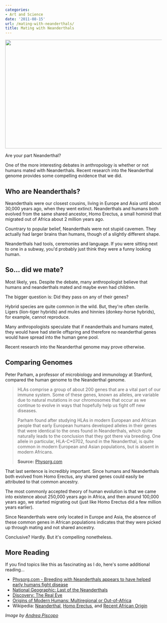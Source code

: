 ```yaml
---
categories:
- Art and Science
date: '2011-08-15'
url: /mating-with-neanderthals/
title: Mating with Neanderthals
---
```


<img src="https://gomakethings.com/wp-content/uploads/2011/08/Neanderthal.jpg" alt="" title="Neanderthal" width="524" height="350" class="aligncenter size-medium wp-image-1048" />

Are your part Neanderthal?

One of the more interesting debates in anthropology is whether or not humans mated with Neanderthals. Recent research into the Neanderthal genome provides some compelling evidence that we did.
<!--more-->
<h2>Who are Neanderthals?</h2>

Neanderthals were our closest cousins, living in Europe and Asia until about 30,000 years ago, when they went extinct. Neanderthals and humans both evolved from the same shared ancestor, Homo Erectus, a small hominid that migrated out of Africa about 2 million years ago.

Countrary to popular belief, Neanderthals were not stupid cavemen. They actually had larger brains than humans, though of a slightly different shape.

Neanderthals had tools, ceremonies and language. If you were sitting next to one in a subway, you'd probably just think they were a funny looking human.

<h2>So... did we mate?</h2>

Most likely, yes. Despite the debate, many anthropologist believe that humans and neanderthals mated and maybe even had children.

The bigger question is: Did they pass on any of their genes?

Hybrid species are quite common in the wild. But, they're often sterile. Ligers (lion-tiger hybrids) and mules and hinnies (donkey-horse hybrids), for example, cannot reproduce.

Many anthropologists speculate that if neanderthals and humans mated, they would have had sterile offspring and therefore no neanderthal genes would have spread into the human gene pool.

Recent research into the Neanderthal genome may prove otherwise.

<h2>Comparing Genomes</h2>

Peter Parham, a professor of microbiology and immunology at Stanford, compared the human genome to the Neanderthal genome.

<blockquote>HLAs comprise a group of about 200 genes that are a vital part of our immune system. Some of these genes, known as alleles, are variable due to natural mutations in our chromosomes that occur as we continue to evolve in ways that hopefully help us fight off new diseases.

Parham found after studying HLAs in modern European and African people that early European humans developed alleles in their genes that were identical to the ones found in Neanderthals, which quite naturally leads to the conclusion that they got there via breeding. One allele in particular, HLA-C*0702, found in the Neanderthal, is quite common in modern European and Asian populations, but is absent in modern Africans.

<strong>Source:</strong> <a href="http://www.physorg.com/news/2011-06-neanderthals-early-humans-disease.html">Physorg.com</a></blockquote>

That last sentence is incredibly important. Since humans and Neanderthals both evolved from Homo Erectus, any shared genes could easily be attributed to that common ancestry.

The most commonly accepted theory of human evolution is that we came into existence about 250,000 years ago in Africa, and then around 100,000 years ago, we started migrating out (just like Homo Erectus did a few million years earlier).

Since Neanderthals were only located in Europe and Asia, the absence of these common genes in African populations indicates that they were picked up through mating and not shared ancestry.

Conclusive? Hardly. But it's compelling nonetheless.

<h2>More Reading</h2>

If you find topics like this as fascinating as I do, here's some additional reading...

<ul>
<li><a href="http://www.physorg.com/news/2011-06-neanderthals-early-humans-disease.html">Physorg.com - Breeding with Neanderthals appears to have helped early humans fight disease</a></li>
<li><a href="http://ngm.nationalgeographic.com/2008/10/neanderthals/hall-text">National Geographic: Last of the Neanderthals</a></li>
<li><a href="http://video.google.com/videoplay?docid=6258753633440143133">Discovery: The Real Eve</a></li>
<li><a href="http://www.actionbioscience.org/evolution/johanson.html">Origins of Modern Humans: Multiregional or Out-of-Africa</a></li>
<li>Wikipedia: <a href="http://en.wikipedia.org/wiki/Neanderthal">Neanderthal</a>, <a href="http://en.wikipedia.org/wiki/Homo_erectus">Homo Erectus</a>, and <a href="http://en.wikipedia.org/wiki/Recent_African_origin_of_modern_humans">Recent African Origin</a></li>
</ul>

<em>Image by <a href="http://www.flickr.com/photos/19799714@N00/1672208043/">Andrea Piscopo</a></em>